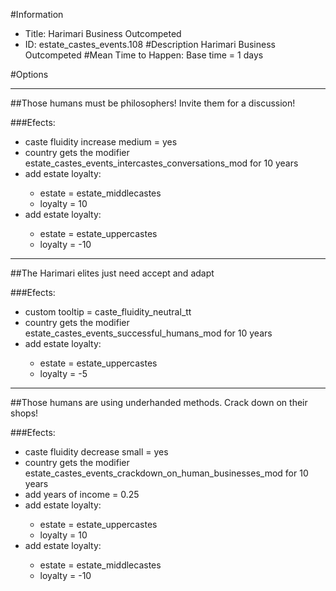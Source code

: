 #Information
 - Title: Harimari Business Outcompeted
 - ID: estate_castes_events.108
#Description
Harimari Business Outcompeted
#Mean Time to Happen:
Base time = 1 days

#Options

___
##Those humans must be philosophers! Invite them for a discussion!

###Efects:<ul><li>caste fluidity increase medium = yes</li><li>country gets the modifier estate_castes_events_intercastes_conversations_mod for 10 years</li><li>add estate loyalty:</li><ul><li>estate = estate_middlecastes</li><li>loyalty = 10</li></ul><li>add estate loyalty:</li><ul><li>estate = estate_uppercastes</li><li>loyalty = -10</li></ul></ul>

___
##The Harimari elites just need accept and adapt

###Efects:<ul><li>custom tooltip = caste_fluidity_neutral_tt</li><li>country gets the modifier estate_castes_events_successful_humans_mod for 10 years</li><li>add estate loyalty:</li><ul><li>estate = estate_uppercastes</li><li>loyalty = -5</li></ul></ul>

___
##Those humans are using underhanded methods. Crack down on their shops!

###Efects:<ul><li>caste fluidity decrease small = yes</li><li>country gets the modifier estate_castes_events_crackdown_on_human_businesses_mod for 10 years</li><li>add years of income = 0.25</li><li>add estate loyalty:</li><ul><li>estate = estate_uppercastes</li><li>loyalty = 10</li></ul><li>add estate loyalty:</li><ul><li>estate = estate_middlecastes</li><li>loyalty = -10</li></ul></ul>
